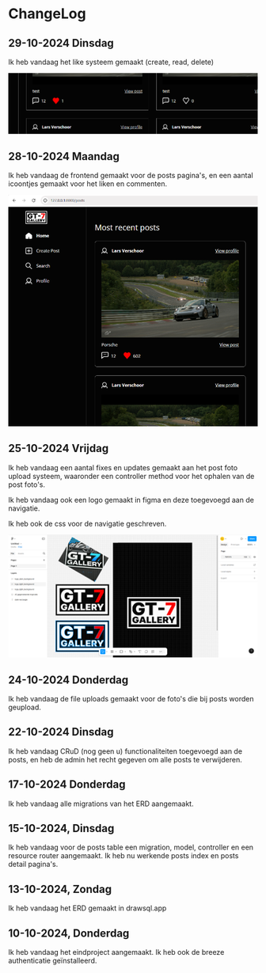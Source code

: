 # ChangeLog

## 29-10-2024 Dinsdag

Ik heb vandaag het like systeem gemaakt (create, read, delete)

<img src="images/likes.png">

## 28-10-2024 Maandag

Ik heb vandaag de frontend gemaakt voor de posts pagina's, en een aantal icoontjes gemaakt voor het liken en commenten.

<img src="images/frontend_posts.png">

## 25-10-2024 Vrijdag

Ik heb vandaag een aantal fixes en updates gemaakt aan het post foto upload systeem, waaronder een controller method voor het ophalen van de post foto's.

Ik heb vandaag ook een logo gemaakt in figma en deze toegevoegd aan de navigatie.

Ik heb ook de css voor de navigatie geschreven.

<img src="./images/logo_figma.png">

## 24-10-2024 Donderdag

Ik heb vandaag de file uploads gemaakt voor de foto's die bij posts worden geupload.

## 22-10-2024 Dinsdag

Ik heb vandaag CRuD (nog geen u) functionaliteiten toegevoegd aan de posts, en heb de admin het recht gegeven om alle posts te verwijderen.

## 17-10-2024 Donderdag

Ik heb vandaag alle migrations van het ERD aangemaakt.

## 15-10-2024, Dinsdag

Ik heb vandaag voor de posts table een migration, model, controller en een resource router aangemaakt. Ik heb nu werkende posts index en posts detail pagina's.

## 13-10-2024, Zondag

Ik heb vandaag het ERD gemaakt in drawsql.app

## 10-10-2024, Donderdag

Ik heb vandaag het eindproject aangemaakt. Ik heb ook de breeze authenticatie geïnstalleerd.
